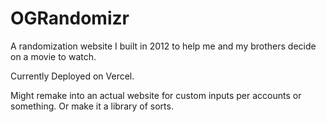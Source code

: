 # OGRandomizr
A randomization website I built in 2012 to help me and my brothers decide on a movie to watch.

Currently Deployed on Vercel.

Might remake into an actual website for custom inputs per accounts or something.  Or make it a library of sorts.
